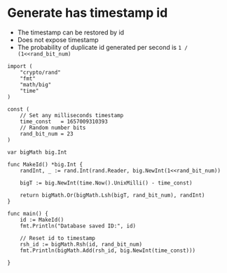 
# Generate has timestamp id

- The timestamp can be restored by id
- Does not expose timestamp
- The probability of duplicate id generated per second is `1 / (1<<rand_bit_num)` 

```golang
import (
	"crypto/rand"
	"fmt"
	"math/big"
	"time"
)

const (
	// Set any milliseconds timestamp 
	time_const   = 1657009310393
	// Random number bits
	rand_bit_num = 23
)

var bigMath big.Int

func MakeId() *big.Int {
	randInt, _ := rand.Int(rand.Reader, big.NewInt(1<<rand_bit_num))

	bigT := big.NewInt(time.Now().UnixMilli() - time_const)

	return bigMath.Or(bigMath.Lsh(bigT, rand_bit_num), randInt)
}

func main() {
	id := MakeId()
	fmt.Println("Database saved ID:", id)

	// Reset id to timestamp
	rsh_id := bigMath.Rsh(id, rand_bit_num)
	fmt.Println(bigMath.Add(rsh_id, big.NewInt(time_const)))

}
```
